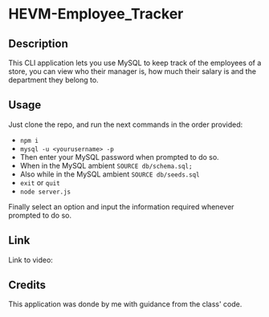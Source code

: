 # HEVM-Employee_Tracker

## Description

This CLI application lets you use MySQL to keep track of the employees of a store, you can view who their manager is, how much their salary is and the department they belong to.


## Usage

Just clone the repo, and run the next commands in the order provided:
- `npm i`
- `mysql -u <yourusername> -p`
- Then enter your MySQL password when prompted to do so.
- When in the MySQL ambient `SOURCE db/schema.sql;`
- Also while in the MySQL ambient `SOURCE db/seeds.sql`
- `exit` or `quit`
- `node server.js`

Finally select an option and input the information required whenever prompted to do so.

## Link

Link to video: 

## Credits

This application was donde by me with guidance from the class' code. 
